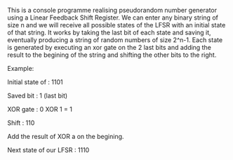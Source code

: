 This is a console programme realising pseudorandom number generator using a Linear Feedback Shift Register.
We can enter any binary string of size n and we will receive all possible states of the LFSR with an initial state of that string.
It works by taking the last bit of each state and saving it, eventually producing a string of random numbers of size 2^n-1.
Each state is generated by executing an xor gate on the 2 last bits and adding the result to the begining of the string and shifting the other bits to the right.

Example:

Initial state of : 1101

Saved bit : 1 (last bit)


XOR gate : 0 XOR 1 = 1


Shift : 110


Add the result of XOR a on the begining.


Next state of our LFSR : 1110
